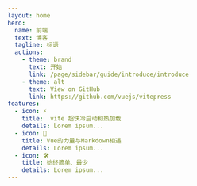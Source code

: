 ```yaml
---
layout: home
hero:
  name: 前端
  text: 博客
  tagline: 标语
  actions:
    - theme: brand
      text: 开始
      link: /page/sidebar/guide/introduce/introduce
    - theme: alt
      text: View on GitHub
      link: https://github.com/vuejs/vitepress
features:
  - icon: ⚡️
    title:  vite 超快冷启动和热加载
    details: Lorem ipsum...
  - icon: 🖖
    title: Vue的力量与Markdown相遇
    details: Lorem ipsum...
  - icon: 🛠️
    title: 始终简单、最少
    details: Lorem ipsum...
---
```

<style>
:root {
  --vp-home-hero-name-color: transparent;
  --vp-home-hero-name-background: -webkit-linear-gradient(120deg, #bd34fe, #41d1ff);
}
</style>